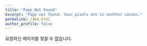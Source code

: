 ```yaml
---
title: "Page Not Found"
excerpt: "Page not found. Your pixels are in another canvas."
permalink: /404.html
author_profile: false
---
```


요청하신 페이지를 찾을 수 없습니다.

<script>
    var GOOG_FIXURL_LANG = 'en';
    var FOOF_FIXURL_SITE = '{{site.url}}'
</script>
<script
    src="https://linkhelp.clients.google.com/tbproxy/lh/wm/fixurl.js">
</script>
